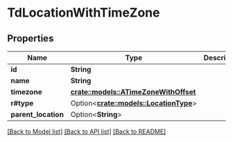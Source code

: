# TdLocationWithTimeZone

## Properties

Name | Type | Description | Notes
------------ | ------------- | ------------- | -------------
**id** | **String** |  | 
**name** | **String** |  | 
**timezone** | [**crate::models::ATimeZoneWithOffset**](ATimeZoneWithOffset.md) |  | 
**r#type** | Option<[**crate::models::LocationType**](LocationType.md)> |  | [optional]
**parent_location** | Option<**String**> |  | [optional]

[[Back to Model list]](../README.md#documentation-for-models) [[Back to API list]](../README.md#documentation-for-api-endpoints) [[Back to README]](../README.md)


